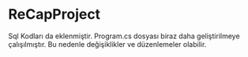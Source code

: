 # ReCapProject
Sql Kodları da eklenmiştir.
Program.cs dosyası biraz daha geliştirilmeye çalışılmıştır. Bu nedenle değişiklikler ve düzenlemeler olabilir.
